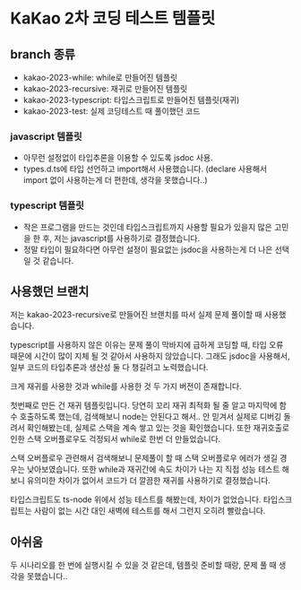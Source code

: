 # KaKao 2차 코딩 테스트 템플릿

## branch 종류
- kakao-2023-while: while로 만들어진 템플릿
- kakao-2023-recursive: 재귀로 만들어진 템플릿
- kakao-2023-typescript: 타입스크립트로 만들어진 템플릿(재귀)
- kakao-2023-test: 실제 코딩테스트 때 풀이했던 코드

### javascript 템플릿
- 아무런 설정없이 타입추론을 이용할 수 있도록 jsdoc 사용.
- types.d.ts에 타입 선언하고 import해서 사용했습니다. (declare 사용해서 import 없이 사용하는게 더 편한데, 생각을 못했습니다..)


### typescript 템플릿
- 작은 프로그램을 만드는 것인데 타입스크립트까지 사용할 필요가 있을지 많은 고민을 한 후, 저는 javascript를 사용하기로 결정했습니다.
- 정말 타입이 필요하다면 아무런 설정이 필요없는 jsdoc을 사용하는게 더 나은 선택일 것 같습니다.


## 사용했던 브랜치
저는 kakao-2023-recursive로 만들어진 브랜치를 따서 실제 문제 풀이할 때 사용했습니다.

typescript를 사용하지 않은 이유는 문제 풀이 막바지에 급하게 코딩할 때, 타입 오류 때문에 시간이 많이 지체 될 것 같아서 사용하지 않았습니다.
그래도 jsdoc을 사용해서, 일부 코드의 타입추론과 생산성 둘 다 챙길려고 노력했습니다.

크게 재귀를 사용한 것과 while를 사용한 것 두 가지 버전이 존재합니다.

첫번째로 만든 건 재귀 템플릿입니다. 당연히 꼬리 재귀 최적화 될 줄 알고 마지막에 함수 호출하도록 했는데, 검색해보니 node는 안된다고 해서..
안 믿겨서 실제로 디버깅 돌려서 확인해봤는데, 실제로 스택을 계속 쌓고 있는 것을 확인했습니다.
또한 재귀호출로 인한 스택 오버플로우도 걱정되서 while로 한번 더 만들었습니다.

스택 오버플로우 관련해서 검색해보니 문제풀이 할 때 스택 오버플로우 에러가 생길 경우는 낮아보였습니다.
또한 while과 재귀간에 속도 차이가 나는 지 직접 성능 테스트 해보니 유의미한 차이가 없어서 코드가 더 깔끔한 재귀를 사용하기로 결정했습니다.

타입스크립트도 ts-node 위에서 성능 테스트를 해봤는데, 차이가 없었습니다. 타입스크립트는 사람이 없는 시간 대인 새벽에 테스트를 해서 그런지 오히려 빨랐습니다.

## 아쉬움
두 시나리오를 한 번에 실행시킬 수 있을 것 같은데, 템플릿 준비할 때랑, 문제 풀 때 생각을 못했습니다..
